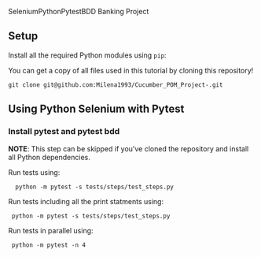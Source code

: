 SeleniumPythonPytestBDD Banking Project 

## Setup

Install all the required Python modules using `pip`:

You can get a copy of all files used in this tutorial by cloning this repository!

```shell
git clone git@github.com:Milena1993/Cucumber_POM_Project-.git
```

## Using Python Selenium with Pytest
### Install pytest and pytest bdd 

**NOTE**: This step can be skipped if you've cloned the repository and install all Python dependencies.

Run tests using: 
```shell
  python -m pytest -s tests/steps/test_steps.py
```
Run tests including all the print statments using:
```shell
 python -m pytest -s tests/steps/test_steps.py
```
Run tests in parallel using:

```shell
 python -m pytest -n 4
```
